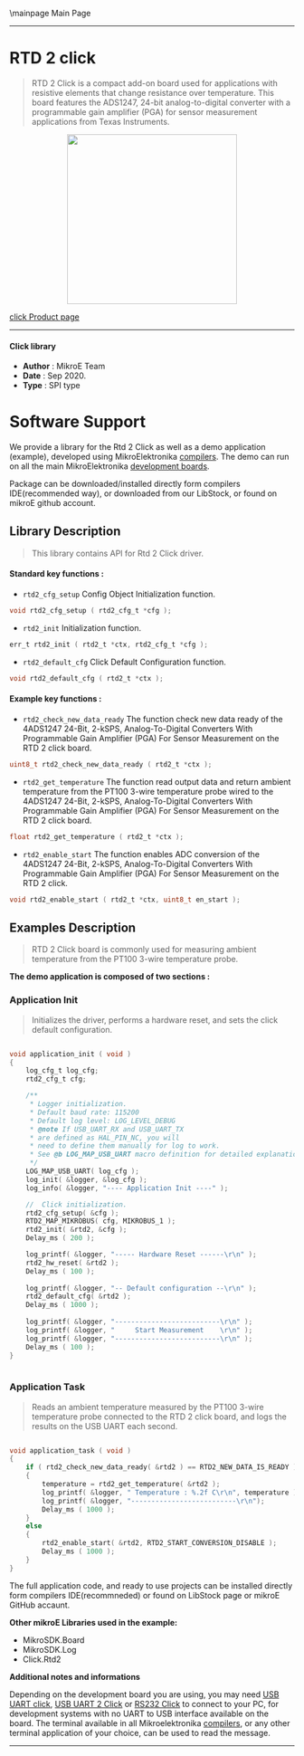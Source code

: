 \mainpage Main Page
 
---
# RTD 2 click

> RTD 2 Click is a compact add-on board used for applications with resistive elements that change resistance over temperature. This board features the ADS1247, 24-bit analog-to-digital converter with a programmable gain amplifier (PGA) for sensor measurement applications from Texas Instruments.

<p align="center">
  <img src="https://download.mikroe.com/images/click_for_ide/rtd2_click.png" height=300px>
</p>

[click Product page](https://www.mikroe.com/rtd-2-click)

---


#### Click library 

- **Author**        : MikroE Team
- **Date**          : Sep 2020.
- **Type**          : SPI type


# Software Support

We provide a library for the Rtd 2 Click 
as well as a demo application (example), developed using MikroElektronika 
[compilers](https://shop.mikroe.com/compilers). 
The demo can run on all the main MikroElektronika [development boards](https://shop.mikroe.com/development-boards).

Package can be downloaded/installed directly form compilers IDE(recommended way), or downloaded from our LibStock, or found on mikroE github account. 

## Library Description

> This library contains API for Rtd 2 Click driver.

#### Standard key functions :

- `rtd2_cfg_setup` Config Object Initialization function.
```c
void rtd2_cfg_setup ( rtd2_cfg_t *cfg ); 
```

- `rtd2_init` Initialization function.
```c
err_t rtd2_init ( rtd2_t *ctx, rtd2_cfg_t *cfg );
```

- `rtd2_default_cfg` Click Default Configuration function.
```c
void rtd2_default_cfg ( rtd2_t *ctx );
```

#### Example key functions :

- `rtd2_check_new_data_ready` The function check new data ready of the 4ADS1247 24-Bit, 2-kSPS, Analog-To-Digital Converters With Programmable Gain Amplifier (PGA) For Sensor Measurement on the RTD 2 click board.
```c
uint8_t rtd2_check_new_data_ready ( rtd2_t *ctx );
```

- `rtd2_get_temperature` The function read output data and return ambient temperature from the PT100 3-wire temperature probe wired to the 4ADS1247 24-Bit, 2-kSPS, Analog-To-Digital Converters With Programmable Gain Amplifier (PGA) For Sensor Measurement on the RTD 2 click board.
```c
float rtd2_get_temperature ( rtd2_t *ctx );
```

- `rtd2_enable_start` The function enables ADC conversion of the 4ADS1247 24-Bit, 2-kSPS, Analog-To-Digital Converters With Programmable Gain Amplifier (PGA) For Sensor Measurement on the RTD 2 click.
```c
void rtd2_enable_start ( rtd2_t *ctx, uint8_t en_start );
```

## Examples Description

> RTD 2 Click board is commonly used for measuring ambient temperature from the PT100 3-wire temperature probe.

**The demo application is composed of two sections :**

### Application Init 

> Initializes the driver, performs a hardware reset, and sets the click default configuration.

```c

void application_init ( void )
{
    log_cfg_t log_cfg;
    rtd2_cfg_t cfg;

    /** 
     * Logger initialization.
     * Default baud rate: 115200
     * Default log level: LOG_LEVEL_DEBUG
     * @note If USB_UART_RX and USB_UART_TX 
     * are defined as HAL_PIN_NC, you will 
     * need to define them manually for log to work. 
     * See @b LOG_MAP_USB_UART macro definition for detailed explanation.
     */
    LOG_MAP_USB_UART( log_cfg );
    log_init( &logger, &log_cfg );
    log_info( &logger, "---- Application Init ----" );

    //  Click initialization.
    rtd2_cfg_setup( &cfg );
    RTD2_MAP_MIKROBUS( cfg, MIKROBUS_1 );
    rtd2_init( &rtd2, &cfg );
    Delay_ms ( 200 );

    log_printf( &logger, "----- Hardware Reset ------\r\n" );
    rtd2_hw_reset( &rtd2 );
    Delay_ms ( 100 );
    
    log_printf( &logger, "-- Default configuration --\r\n" );
    rtd2_default_cfg( &rtd2 );
    Delay_ms ( 1000 );
    
    log_printf( &logger, "--------------------------\r\n" );
    log_printf( &logger, "     Start Measurement    \r\n" );
    log_printf( &logger, "--------------------------\r\n" );
    Delay_ms ( 100 );
}
  
```

### Application Task

> Reads an ambient temperature measured by the PT100 3-wire temperature probe connected to the RTD 2 click board, and logs the results on the USB UART each second.

```c

void application_task ( void )
{
    if ( rtd2_check_new_data_ready( &rtd2 ) == RTD2_NEW_DATA_IS_READY )
    {
        temperature = rtd2_get_temperature( &rtd2 );
        log_printf( &logger, " Temperature : %.2f C\r\n", temperature );
        log_printf( &logger, "--------------------------\r\n");
        Delay_ms ( 1000 );
    }
    else
    {
        rtd2_enable_start( &rtd2, RTD2_START_CONVERSION_DISABLE );
        Delay_ms ( 1000 );
    }
} 

```

The full application code, and ready to use projects can be  installed directly form compilers IDE(recommneded) or found on LibStock page or mikroE GitHub accaunt.

**Other mikroE Libraries used in the example:** 

- MikroSDK.Board
- MikroSDK.Log
- Click.Rtd2

**Additional notes and informations**

Depending on the development board you are using, you may need 
[USB UART click](https://shop.mikroe.com/usb-uart-click), 
[USB UART 2 Click](https://shop.mikroe.com/usb-uart-2-click) or 
[RS232 Click](https://shop.mikroe.com/rs232-click) to connect to your PC, for 
development systems with no UART to USB interface available on the board. The 
terminal available in all Mikroelektronika 
[compilers](https://shop.mikroe.com/compilers), or any other terminal application 
of your choice, can be used to read the message.



---
